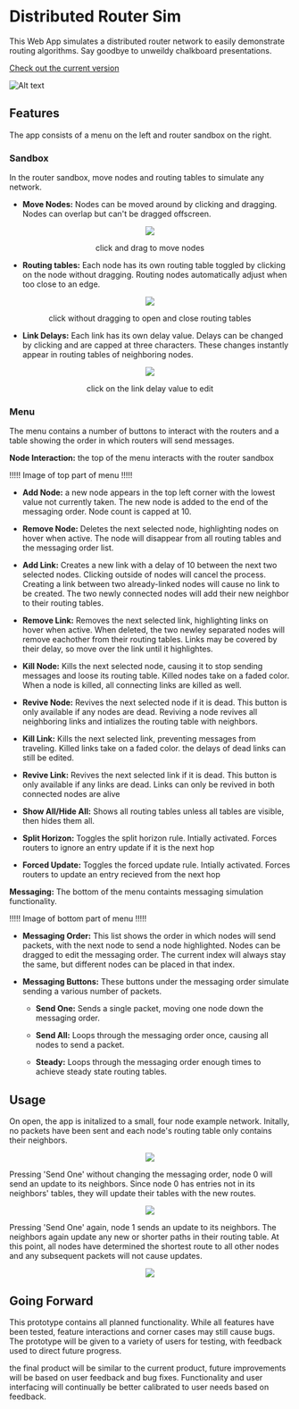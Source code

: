 # Distributed Router Sim

This Web App simulates a distributed router network to easily demonstrate routing algorithms. Say goodbye to unweildy chalkboard presentations.

[Check out the current version](https://thawing-crag-42208.herokuapp.com/)

![Alt text](readmeFiles/overview.png?raw=true "Title")

## Features

The app consists of a menu on the left and router sandbox on the right. 

### Sandbox 
In the router sandbox, move nodes and routing tables to simulate any network.

* __Move Nodes:__ Nodes can be moved around by clicking and dragging. Nodes can overlap but can't be dragged offscreen.

<p align="center"><img src="readmeFiles/moveDemo.gif?raw=true" /></p>
<p align="center">click and drag to move nodes</p>

* __Routing tables:__ Each node has its own routing table toggled by clicking on the node without dragging. Routing nodes automatically adjust when too close to an edge.

<p align="center"><img src="readmeFiles/tableDemo.gif?raw=true" /></p>
<p align="center">click without dragging to open and close routing tables
</p>

* __Link Delays:__ Each link has its own delay value. Delays can be changed by clicking and are capped at three characters. These changes instantly appear in routing tables of neighboring nodes.

<p align="center"><img src="readmeFiles/linkDemo.gif?raw=true" /></p>
<p align="center">click on the link delay value to edit</p>

### Menu 

The menu contains a number of buttons to interact with the routers and a table showing the order in which routers will send messages. 

__Node Interaction:__ the top of the menu interacts with the router sandbox

!!!!! Image of top part of menu !!!!!

* __Add Node:__ a new node appears in the top left corner with the lowest value not currently taken. The new node is added to the end of the messaging order. Node count is capped at 10.

* __Remove Node:__ Deletes the next selected node, highlighting nodes on hover when active. The node will disappear from all routing tables and the messaging order list.

* __Add Link:__ Creates a new link with a delay of 10 between the next two selected nodes. Clicking outside of nodes will cancel the process. Creating a link between two already-linked nodes will cause no link to be created. The two newly connected nodes will add their new neighbor to their routing tables.

* __Remove Link:__ Removes the next selected link, highlighting links on hover when active. When deleted, the two newley separated nodes will remove eachother from their routing tables. Links may be covered by their delay, so move over the link until it highlightes.

* __Kill Node:__ Kills the next selected node, causing it to stop sending messages and loose its routing table. Killed nodes take on a faded color. When a node is killed, all connecting links are killed as well.

* __Revive Node:__ Revives the next selected node if it is dead. This button is only available if any nodes are dead. Reviving a node revives all neighboring links and intializes the routing table with neighbors.

* __Kill Link:__ Kills the next selected link, preventing messages from traveling. Killed links take on a faded color. the delays of dead links can still be edited.

* __Revive Link:__ Revives the next selected link if it is dead. This button is only available if any links are dead. Links can only be revived in both connected nodes are alive

* __Show All/Hide All:__ Shows all routing tables unless all tables are visible, then hides them all.

* __Split Horizon:__ Toggles the split horizon rule. Intially activated. Forces routers to ignore an entry update if it is the next hop

* __Forced Update:__ Toggles the forced update rule. Intially activated. Forces routers to update an entry recieved from the next hop

__Messaging:__ The bottom of the menu containts messaging simulation functionality.

!!!!! Image of bottom part of menu !!!!!

* __Messaging Order:__ This list shows the order in which nodes will send packets, with the next node to send a node highlighted. Nodes can be dragged to edit the messaging order. The current index will always stay the same, but different nodes can be placed in that index.

* __Messaging Buttons:__ These buttons under the messaging order simulate sending a various number of packets. 

  * __Send One:__ Sends a single packet, moving one node down the messaging order. 

  * __Send All:__ Loops through the messaging order once, causing all nodes to send a packet.

  * __Steady:__ Loops through the messaging order enough times to achieve steady state routing tables.

## Usage

On open, the app is initalized to a small, four node example network. Initally, no packets have been sent and each node's routing table only contains their neighbors. 

<p align="center"><img src="readmeFiles/initExampleOne.png?raw=true" /></p>

Pressing 'Send One' without changing the messaging order, node 0 will send an update to its neighbors. Since node 0 has entries not in its neighbors' tables, they will update their tables with the new routes.

<p align="center"><img src="readmeFiles/initExampleTwo.png?raw=true" /></p>

Pressing 'Send One' again, node 1 sends an update to its neighbors. The neighbors again update any new or shorter paths in their routing table. At this point, all nodes have determined the shortest route to all other nodes and any subsequent packets will not cause updates.

<p align="center"><img src="readmeFiles/initExampleThree.png?raw=true" /></p>

## Going Forward

This prototype contains all planned functionality. While all features have been tested, feature interactions and corner cases may still cause bugs. The prototype will be given to a variety of users for testing, with feedback used to direct future progress.

the final product will be similar to the current product, future improvements will be based on user feedback and bug fixes. Functionality and user interfacing will continually be better calibrated to user needs based on feedback.

